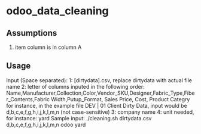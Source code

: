 # odoo_data_cleaning

## Assumptions
1. item column is in column A


## Usage
Input (Space separated): 
    1: [dirtydata].csv, replace dirtydata with actual file name
    2: letter of columns inputed in the following order: 
        Name,Manufacturer,Collection,Color,Vendor_SKU,Designer,Fabric_Type,Fiber_Contents,Fabric Width,Putup_Format, Sales Price, Cost, Product Categry
        for instance, in the example file DEV | 01 Client Dirty Data, input would be d,b,c,e,f,g,h,i,j,k,l,m,n (not case-sensitive)
    3: company name
    4: unit needed, for instance: yard
Sample input: ./cleaning.sh dirtydata.csv d,b,c,e,f,g,h,i,j,k,l,m,n odoo yard
